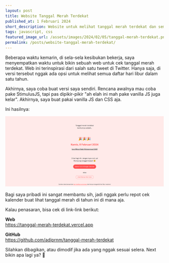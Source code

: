 ```yaml
---
layout: post
title: Website Tanggal Merah Terdekat
published_at: 1 Februari 2024
short_description: Website untuk melihat tanggal merah terdekat dan semua tanggal merah di tahun berjalan.
tags: javascript, css
featured_image_url: /assets/images/2024/02/05/tanggal-merah-terdekat.png
permalink: /posts/website-tanggal-merah-terdekat/
---
```


Beberapa waktu kemarin, di sela-sela kesibukan bekerja, saya menyempatkan waktu untuk bikin sebuah web untuk cek tanggal merah terdekat. Web ini terinspirasi dari salah satu tweet di Twitter. Hanya saja, di versi tersebut nggak ada opsi untuk melihat semua daftar hari libur dalam satu tahun.

Akhirnya, saya coba buat versi saya sendiri. Rencana awalnya mau coba pake StimulusJS, tapi pas dipikir-pikir "ah elah ini mah pake vanilla JS juga kelar". Akhirnya, saya buat pakai vanilla JS dan CSS aja.

Ini hasilnya:

![Tanggal Merah Terdekat](/assets/images/2024/02/05/tanggal-merah-terdekat.png "Tanggal Merah Terdekat")

Bagi saya pribadi ini sangat membantu sih, jadi nggak perlu repot cek kalender buat lihat tanggal merah di tahun ini di mana aja.

Kalau penasaran, bisa cek di link-link berikut:

**Web**\
<a href="https://tanggal-merah-terdekat.vercel.app" target="_blank">https://tanggal-merah-terdekat.vercel.app</a>

**GitHub**\
<a href="https://github.com/adiprnm/tanggal-merah-terdekat" target="_blank">https://github.com/adiprnm/tanggal-merah-terdekat</a>

Silahkan dibagikan, atau dimodif jika ada yang nggak sesuai selera. Next bikin apa lagi ya? 🤔
